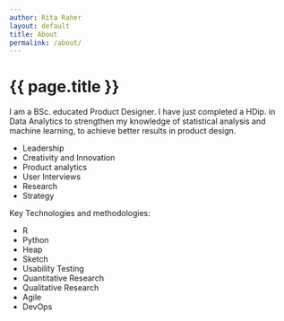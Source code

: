 ```yaml
---
author: Rita Raher
layout: default
title: About
permalink: /about/
---
```

<h1>{{ page.title }}</h1>

I am a BSc. educated Product Designer. I have just completed a HDip. in Data Analytics to strengthen my knowledge of statistical analysis and machine learning, to achieve better results in product design.

- Leadership
- Creativity and Innovation
- Product analytics
- User Interviews
- Research
- Strategy

Key Technologies and methodologies:
- R
- Python
- Heap
- Sketch
- Usability Testing
- Quantitative Research
- Qualitative Research
- Agile
- DevOps

